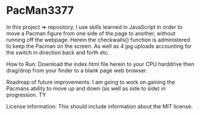 # PacMan3377
In this project => repository, I use skills learned in JavaScript in order to move a Pacman figure from one side of the page to another, without running off the webpage. Herein the checkwalls() function is administered to keep the Pacman on the screen. As well as 4 jpg uploads accounting for the switch in direction back and forth etc.


How to Run: Download the index.html file herein to your CPU harddrive then drag/drop from your finder to a blank page web browser.  

Roadmap of future improvements: I am going to work on gaining the Pacmans ability to move up and down (as well as side to side) in progression. TY  

License information: This should include information about the MIT license. 
